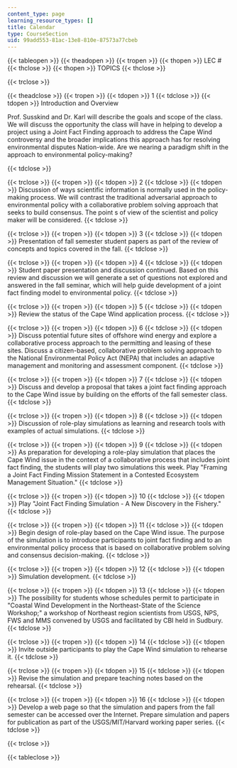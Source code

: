 ```yaml
---
content_type: page
learning_resource_types: []
title: Calendar
type: CourseSection
uid: 99add553-81ac-13e8-810e-87573a77cbeb
---
```


{{< tableopen >}}
{{< theadopen >}}
{{< tropen >}}
{{< thopen >}}
LEC #
{{< thclose >}}
{{< thopen >}}
TOPICS
{{< thclose >}}

{{< trclose >}}

{{< theadclose >}}
{{< tropen >}}
{{< tdopen >}}
1
{{< tdclose >}}
{{< tdopen >}}
Introduction and Overview  
  

Prof. Susskind and Dr. Karl will describe the goals and scope of the class. We will discuss the opportunity the class will have in helping to develop a project using a Joint Fact Finding approach to address the Cape Wind controversy and the broader implications this approach has for resolving environmental disputes Nation-wide. Are we nearing a paradigm shift in the approach to environmental policy-making?


{{< tdclose >}}

{{< trclose >}}
{{< tropen >}}
{{< tdopen >}}
2
{{< tdclose >}}
{{< tdopen >}}
Discussion of ways scientific information is normally used in the policy-making process. We will contrast the traditional adversarial approach to environmental policy with a collaborative problem solving approach that seeks to build consensus. The point s of view of the scientist and policy maker will be considered.
{{< tdclose >}}

{{< trclose >}}
{{< tropen >}}
{{< tdopen >}}
3
{{< tdclose >}}
{{< tdopen >}}
Presentation of fall semester student papers as part of the review of concepts and topics covered in the fall.
{{< tdclose >}}

{{< trclose >}}
{{< tropen >}}
{{< tdopen >}}
4
{{< tdclose >}}
{{< tdopen >}}
Student paper presentation and discussion continued. Based on this review and discussion we will generate a set of questions not explored and answered in the fall seminar, which will help guide development of a joint fact finding model to environmental policy.
{{< tdclose >}}

{{< trclose >}}
{{< tropen >}}
{{< tdopen >}}
5
{{< tdclose >}}
{{< tdopen >}}
Review the status of the Cape Wind application process.
{{< tdclose >}}

{{< trclose >}}
{{< tropen >}}
{{< tdopen >}}
6
{{< tdclose >}}
{{< tdopen >}}
Discuss potential future sites of offshore wind energy and explore a collaborative process approach to the permitting and leasing of these sites. Discuss a citizen-based, collaborative problem solving approach to the National Environmental Policy Act (NEPA) that includes an adaptive management and monitoring and assessment component.
{{< tdclose >}}

{{< trclose >}}
{{< tropen >}}
{{< tdopen >}}
7
{{< tdclose >}}
{{< tdopen >}}
Discuss and develop a proposal that takes a joint fact finding approach to the Cape Wind issue by building on the efforts of the fall semester class.
{{< tdclose >}}

{{< trclose >}}
{{< tropen >}}
{{< tdopen >}}
8
{{< tdclose >}}
{{< tdopen >}}
Discussion of role-play simulations as learning and research tools with examples of actual simulations.
{{< tdclose >}}

{{< trclose >}}
{{< tropen >}}
{{< tdopen >}}
9
{{< tdclose >}}
{{< tdopen >}}
As preparation for developing a role-play simulation that places the Cape Wind issue in the context of a collaborative process that includes joint fact finding, the students will play two simulations this week. Play "Framing a Joint Fact Finding Mission Statement in a Contested Ecosystem Management Situation."
{{< tdclose >}}

{{< trclose >}}
{{< tropen >}}
{{< tdopen >}}
10
{{< tdclose >}}
{{< tdopen >}}
Play "Joint Fact Finding Simulation - A New Discovery in the Fishery."
{{< tdclose >}}

{{< trclose >}}
{{< tropen >}}
{{< tdopen >}}
11
{{< tdclose >}}
{{< tdopen >}}
Begin design of role-play based on the Cape Wind issue. The purpose of the simulation is to introduce participants to joint fact finding and to an environmental policy process that is based on collaborative problem solving and consensus decision-making.
{{< tdclose >}}

{{< trclose >}}
{{< tropen >}}
{{< tdopen >}}
12
{{< tdclose >}}
{{< tdopen >}}
Simulation development.
{{< tdclose >}}

{{< trclose >}}
{{< tropen >}}
{{< tdopen >}}
13
{{< tdclose >}}
{{< tdopen >}}
The possibility for students whose schedules permit to participate in "Coastal Wind Development in the Northeast-State of the Science Workshop;" a workshop of Northeast region scientists from USGS, NPS, FWS and MMS convened by USGS and facilitated by CBI held in Sudbury.
{{< tdclose >}}

{{< trclose >}}
{{< tropen >}}
{{< tdopen >}}
14
{{< tdclose >}}
{{< tdopen >}}
Invite outside participants to play the Cape Wind simulation to rehearse it.
{{< tdclose >}}

{{< trclose >}}
{{< tropen >}}
{{< tdopen >}}
15
{{< tdclose >}}
{{< tdopen >}}
Revise the simulation and prepare teaching notes based on the rehearsal.
{{< tdclose >}}

{{< trclose >}}
{{< tropen >}}
{{< tdopen >}}
16
{{< tdclose >}}
{{< tdopen >}}
Develop a web page so that the simulation and papers from the fall semester can be accessed over the Internet. Prepare simulation and papers for publication as part of the USGS/MIT/Harvard working paper series.
{{< tdclose >}}

{{< trclose >}}

{{< tableclose >}}